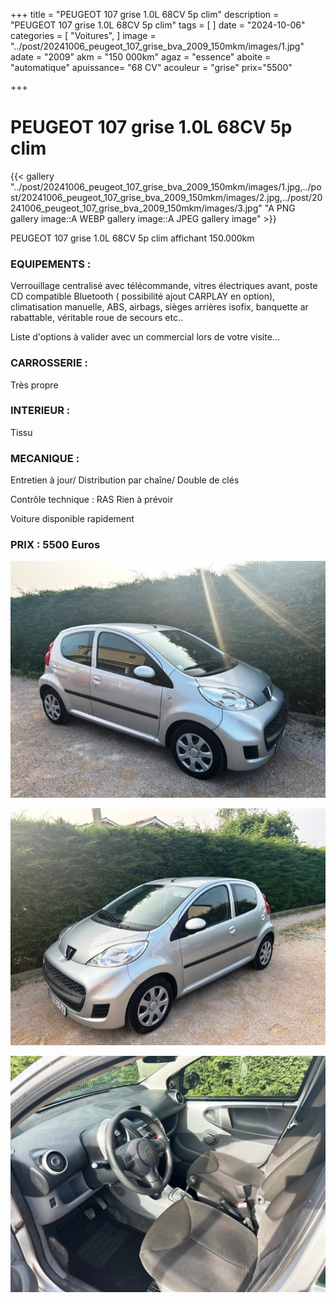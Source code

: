 +++
title = "PEUGEOT 107 grise 1.0L 68CV 5p clim"
description = "PEUGEOT 107 grise 1.0L 68CV 5p clim"
tags = [
]
date = "2024-10-06"
categories = [
    "Voitures",
]
image = "../post/20241006_peugeot_107_grise_bva_2009_150mkm/images/1.jpg"
adate = "2009"
akm = "150 000km"
agaz = "essence"
aboite = "automatique"
apuissance= "68 CV"
acouleur = "grise"
prix="5500"

+++

# PEUGEOT 107 grise 1.0L 68CV 5p clim

{{< gallery "../post/20241006_peugeot_107_grise_bva_2009_150mkm/images/1.jpg,../post/20241006_peugeot_107_grise_bva_2009_150mkm/images/2.jpg,../post/20241006_peugeot_107_grise_bva_2009_150mkm/images/3.jpg" "A PNG gallery image::A WEBP gallery image::A JPEG gallery image" >}}


PEUGEOT 107 grise 1.0L 68CV 5p clim affichant 150.000km


### EQUIPEMENTS :
Verrouillage centralisé avec télécommande, vitres électriques avant, poste CD compatible Bluetooth ( possibilité ajout CARPLAY en option), climatisation manuelle, ABS, airbags, sièges arrières isofix, banquette ar rabattable, véritable roue de secours etc..


Liste d'options à valider avec un commercial lors de votre visite...


### CARROSSERIE :
Très propre


### INTERIEUR :
Tissu

### MECANIQUE :
Entretien à jour/
Distribution par chaîne/
Double de clés


Contrôle technique : RAS
Rien à prévoir


Voiture disponible rapidement


### PRIX : 5500 Euros


<!-- more -->


![](images/1.jpg)

![](images/2.jpg)

![](images/3.jpg)

